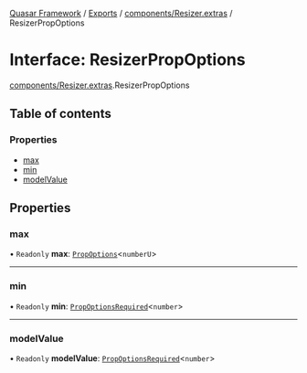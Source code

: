 [Quasar Framework](../index.md) / [Exports](../modules.md) / [components/Resizer.extras](../modules/components_Resizer_extras.md) / ResizerPropOptions

# Interface: ResizerPropOptions

[components/Resizer.extras](../modules/components_Resizer_extras.md).ResizerPropOptions

## Table of contents

### Properties

- [max](components_Resizer_extras.ResizerPropOptions.md#max)
- [min](components_Resizer_extras.ResizerPropOptions.md#min)
- [modelValue](components_Resizer_extras.ResizerPropOptions.md#modelvalue)

## Properties

### max

• `Readonly` **max**: [`PropOptions`](components_api.PropOptions.md)<`numberU`\>

___

### min

• `Readonly` **min**: [`PropOptionsRequired`](components_api.PropOptionsRequired.md)<`number`\>

___

### modelValue

• `Readonly` **modelValue**: [`PropOptionsRequired`](components_api.PropOptionsRequired.md)<`number`\>
